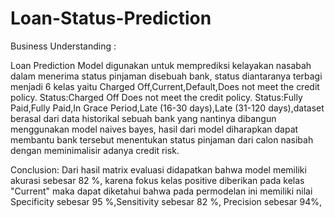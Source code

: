# Loan-Status-Prediction

Business Understanding :

Loan Prediction Model digunakan untuk memprediksi kelayakan nasabah dalam menerima status pinjaman disebuah bank, status diantaranya terbagi menjadi 6 kelas yaitu Charged Off,Current,Default,Does not meet the credit policy. Status:Charged Off  Does not meet the credit policy. Status:Fully Paid,Fully Paid,In Grace Period,Late (16-30 days),Late (31-120 days),dataset berasal dari data historikal sebuah bank yang nantinya dibangun menggunakan model naives bayes, hasil dari model diharapkan dapat membantu bank tersebut menentukan status pinjaman dari calon nasibah dengan meminimalisir adanya credit risk.

Conclusion:
Dari hasil matrix evaluasi didapatkan bahwa model memiliki akurasi sebesar 82 %, karena fokus kelas positive diberikan pada kelas "Current" maka dapat diketahui bahwa pada permodelan ini memiliki nilai Specificity sebesar 95 %,Sensitivity sebesar 82 %, Precision sebesar 94%,
